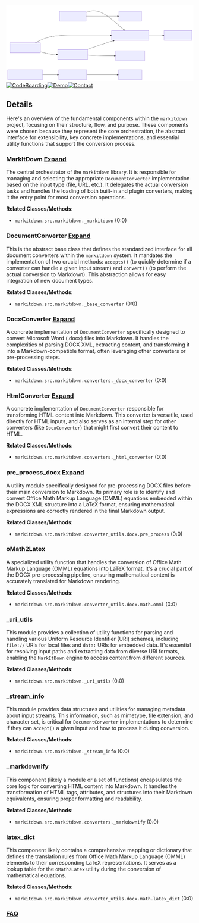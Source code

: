 ![Diagram representation](./DocumentConverter.svg)
[![CodeBoarding](https://img.shields.io/badge/Generated%20by-CodeBoarding-9cf?style=flat-square)](https://github.com/CodeBoarding/GeneratedOnBoardings)[![Demo](https://img.shields.io/badge/Try%20our-Demo-blue?style=flat-square)](https://www.codeboarding.org/demo)[![Contact](https://img.shields.io/badge/Contact%20us%20-%20contact@codeboarding.org-lightgrey?style=flat-square)](mailto:contact@codeboarding.org)

## Details

Here's an overview of the fundamental components within the `markitdown` project, focusing on their structure, flow, and purpose. These components were chosen because they represent the core orchestration, the abstract interface for extensibility, key concrete implementations, and essential utility functions that support the conversion process.

### MarkItDown [Expand](./MarkItDown.md)
The central orchestrator of the `markitdown` library. It is responsible for managing and selecting the appropriate `DocumentConverter` implementation based on the input type (file, URL, etc.). It delegates the actual conversion tasks and handles the loading of both built-in and plugin converters, making it the entry point for most conversion operations.


**Related Classes/Methods**:

- `markitdown.src.markitdown._markitdown` (0:0)


### DocumentConverter [Expand](./DocumentConverter.md)
This is the abstract base class that defines the standardized interface for all document converters within the `markitdown` system. It mandates the implementation of two crucial methods: `accepts()` (to quickly determine if a converter can handle a given input stream) and `convert()` (to perform the actual conversion to Markdown). This abstraction allows for easy integration of new document types.


**Related Classes/Methods**:

- `markitdown.src.markitdown._base_converter` (0:0)


### DocxConverter [Expand](./DocxConverter.md)
A concrete implementation of `DocumentConverter` specifically designed to convert Microsoft Word (.docx) files into Markdown. It handles the complexities of parsing DOCX XML, extracting content, and transforming it into a Markdown-compatible format, often leveraging other converters or pre-processing steps.


**Related Classes/Methods**:

- `markitdown.src.markitdown.converters._docx_converter` (0:0)


### HtmlConverter [Expand](./HtmlConverter.md)
A concrete implementation of `DocumentConverter` responsible for transforming HTML content into Markdown. This converter is versatile, used directly for HTML inputs, and also serves as an internal step for other converters (like `DocxConverter`) that might first convert their content to HTML.


**Related Classes/Methods**:

- `markitdown.src.markitdown.converters._html_converter` (0:0)


### pre_process_docx [Expand](./pre_process_docx.md)
A utility module specifically designed for pre-processing DOCX files before their main conversion to Markdown. Its primary role is to identify and convert Office Math Markup Language (OMML) equations embedded within the DOCX XML structure into a LaTeX format, ensuring mathematical expressions are correctly rendered in the final Markdown output.


**Related Classes/Methods**:

- `markitdown.src.markitdown.converter_utils.docx.pre_process` (0:0)


### oMath2Latex
A specialized utility function that handles the conversion of Office Math Markup Language (OMML) equations into LaTeX format. It's a crucial part of the DOCX pre-processing pipeline, ensuring mathematical content is accurately translated for Markdown rendering.


**Related Classes/Methods**:

- `markitdown.src.markitdown.converter_utils.docx.math.omml` (0:0)


### _uri_utils
This module provides a collection of utility functions for parsing and handling various Uniform Resource Identifier (URI) schemes, including `file://` URIs for local files and `data:` URIs for embedded data. It's essential for resolving input paths and extracting data from diverse URI formats, enabling the `MarkItDown` engine to access content from different sources.


**Related Classes/Methods**:

- `markitdown.src.markitdown._uri_utils` (0:0)


### _stream_info
This module provides data structures and utilities for managing metadata about input streams. This information, such as mimetype, file extension, and character set, is critical for `DocumentConverter` implementations to determine if they can `accept()` a given input and how to process it during conversion.


**Related Classes/Methods**:

- `markitdown.src.markitdown._stream_info` (0:0)


### _markdownify
This component (likely a module or a set of functions) encapsulates the core logic for converting HTML content into Markdown. It handles the transformation of HTML tags, attributes, and structures into their Markdown equivalents, ensuring proper formatting and readability.


**Related Classes/Methods**:

- `markitdown.src.markitdown.converters._markdownify` (0:0)


### latex_dict
This component likely contains a comprehensive mapping or dictionary that defines the translation rules from Office Math Markup Language (OMML) elements to their corresponding LaTeX representations. It serves as a lookup table for the `oMath2Latex` utility during the conversion of mathematical equations.


**Related Classes/Methods**:

- `markitdown.src.markitdown.converter_utils.docx.math.latex_dict` (0:0)




### [FAQ](https://github.com/CodeBoarding/GeneratedOnBoardings/tree/main?tab=readme-ov-file#faq)